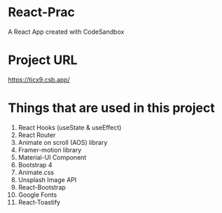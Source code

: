 # React-Prac

A React App created with CodeSandbox

# Project URL

https://ticx9.csb.app/

# Things that are used in this project

1. React Hooks (useState & useEffect)
2. React Router
3. Animate on scroll (AOS) library
4. Framer-motion library
5. Material-UI Component
6. Bootstrap 4
7. Animate.css
8. Unsplash Image API
9. React-Bootstrap
10. Google Fonts
11. React-Toastify

